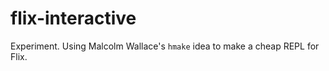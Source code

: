 # flix-interactive

Experiment. Using Malcolm Wallace's `hmake` idea to make a cheap REPL for Flix.
